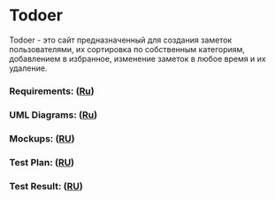 # Todoer

Todoer - это сайт предназначенный для создания заметок пользователями, их сортировка  по собственным категориям, добавлением в избранное, изменение заметок в любое время и их удаление.

### Requirements: ([Ru](https://github.com/todoer-dev/specifications/blob/master/Documentation/Requirements/Requirements.md))

### UML Diagrams: ([Ru]())

### Mockups: ([RU](https://github.com/todoer-dev/specifications/blob/master/Documentation/Mockups/Mockups.md))

### Test Plan: ([RU]())

### Test Result: ([RU]())
